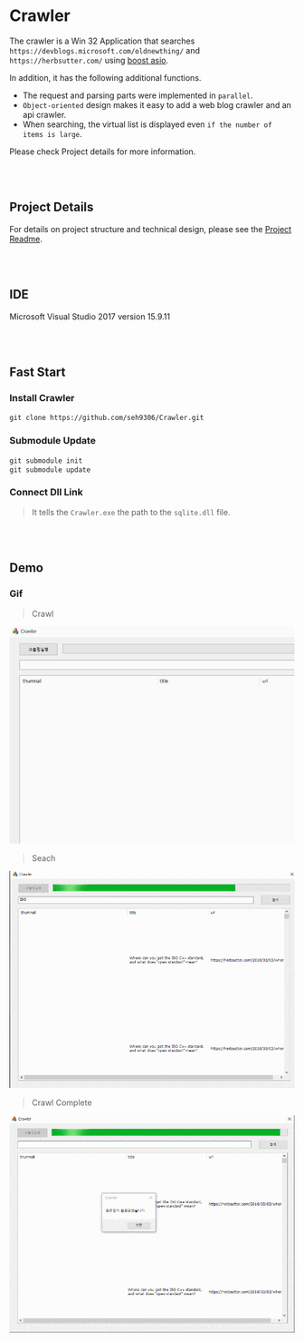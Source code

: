 # Crawler

The crawler is a Win 32 Application that searches `https://devblogs.microsoft.com/oldnewthing/` and `https://herbsutter.com/` using [boost asio](https://think-async.com/Asio/).

In addition, it has the following additional functions.
* The request and parsing parts were implemented in `parallel`.
* `Object-oriented` design makes it easy to add a web blog crawler and an api crawler.
* When searching, the virtual list is displayed even `if the number of items is large`.

Please check Project details for more information.



<br/><br/>

## Project Details

For details on project structure and technical design, please see the [Project Readme](/readme/Project_Readme.md).


<br/><br/>

## IDE

Microsoft Visual Studio 2017 version 15.9.11


<br/><br/>

## Fast Start

### Install Crawler

~~~
git clone https://github.com/seh9306/Crawler.git
~~~

### Submodule Update

~~~
git submodule init 
git submodule update
~~~

### Connect Dll Link

> It tells the `Crawler.exe` the path to the `sqlite.dll` file.


<br/><br/>

## Demo

### Gif

> Crawl

<p align="center">
   <img src="/md_images/crawl.gif" width="740px" height="383px"/>
</p>

> Seach

<p align="center">
   <img src="/md_images/search.gif" width="740px" height="383px"/>
</p>

> Crawl Complete

<p align="center">
   <img src="/md_images/complete.gif" width="740px" height="383px"/>
</p>
